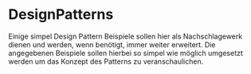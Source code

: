 # DesignPatterns

Einige simpel Design Pattern Beispiele sollen hier als Nachschlagewerk dienen und werden, wenn benötigt, immer weiter erweitert.
Die angegebenen Beispiele sollen hierbei so simpel wie möglich umgesetzt werden um das Konzept des Patterns zu veranschaulichen.
